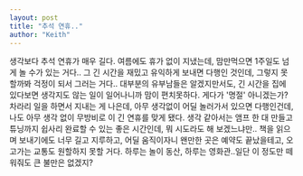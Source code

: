 ```yaml
---
layout: post
title: "추석 연휴.."
author: "Keith"
---
```


생각보다 추석 연휴가 매우 길다. 여름에도 휴가 없이 지냈는데, 맘만먹으면 1주일도 넘게 놀 수가 있는 거다..
그 긴 시간을 재밌고 유익하게 보내면 다행인 것인데, 그렇지 못할까봐 걱정이 되서 그러는 거다..
대부분의 유부남들은 알겠지만서도, 긴 시간을 집에 있다보면 생각지도 않는 일이 일어나니까 맘이 편치못하다.
게다가 '명절' 아니겠는가? 차라리 일을 하면서 지내는 게 나은데, 아무 생각없이 어딜 놀러가서 있으면 다행인건데,
나도 아무 생각 없이 무방비로 이 긴 연휴를 맞게 됐다.
생각 같아서는 앰프 한 대 만들고 튜닝까지 쉽사리 완료할 수 있는 좋은 시간인데, 뭐 시도라도 해 보겠느냐만..
책을 읽으며 보내기에도 너무 길고 지루하고, 어딜 움직이자니 왠만한 곳은 예약도 끝났을테고, 오고가는 교통도 원할하지 못할 거다.
하루는 놀이 동산, 하루는 영화관..일단 이 정도만 떼워줘도 큰 불만은 없겠지?

